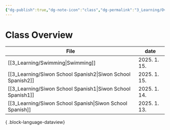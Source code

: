 ```yaml
---
{"dg-publish":true,"dg-note-icon":"class","dg-permalink":"3_Learning/Overview/class","tags":["class","overview"],"permalink":"/3_Learning/Overview/class/","dgPassFrontmatter":true,"noteIcon":"class"}
---
```


# Class Overview
| File                                                           | date         |
| -------------------------------------------------------------- | ------------ |
| [[3_Learning/Swimming\|Swimming]]                           | 2025. 1. 15. |
| [[3_Learning/Siwon School Spanish2\|Siwon School Spanish2]] | 2025. 1. 15. |
| [[3_Learning/Siwon School Spanish1\|Siwon School Spanish1]] | 2025. 1. 14. |
| [[3_Learning/Siwon School Spanish\|Siwon School Spanish]]   | 2025. 1. 13. |

{ .block-language-dataview}
